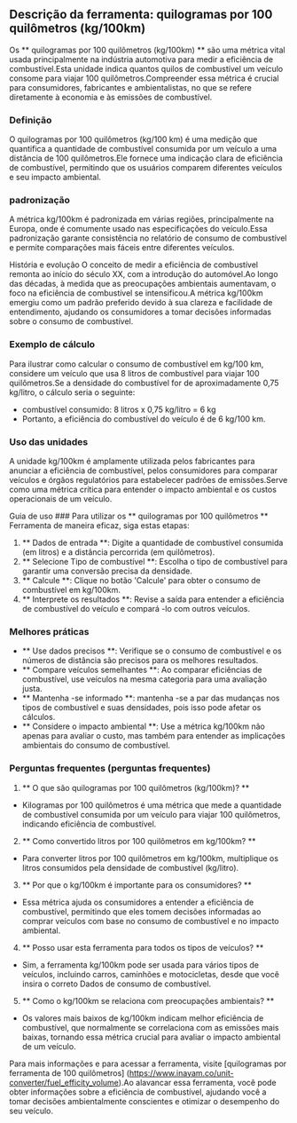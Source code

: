 ## Descrição da ferramenta: quilogramas por 100 quilômetros (kg/100km)

Os ** quilogramas por 100 quilômetros (kg/100km) ** são uma métrica vital usada principalmente na indústria automotiva para medir a eficiência de combustível.Esta unidade indica quantos quilos de combustível um veículo consome para viajar 100 quilômetros.Compreender essa métrica é crucial para consumidores, fabricantes e ambientalistas, no que se refere diretamente à economia e às emissões de combustível.

### Definição
O quilogramas por 100 quilômetros (kg/100 km) é uma medição que quantifica a quantidade de combustível consumida por um veículo a uma distância de 100 quilômetros.Ele fornece uma indicação clara de eficiência de combustível, permitindo que os usuários comparem diferentes veículos e seu impacto ambiental.

### padronização
A métrica kg/100km é padronizada em várias regiões, principalmente na Europa, onde é comumente usado nas especificações do veículo.Essa padronização garante consistência no relatório de consumo de combustível e permite comparações mais fáceis entre diferentes veículos.

História e evolução
O conceito de medir a eficiência de combustível remonta ao início do século XX, com a introdução do automóvel.Ao longo das décadas, à medida que as preocupações ambientais aumentavam, o foco na eficiência de combustível se intensificou.A métrica kg/100km emergiu como um padrão preferido devido à sua clareza e facilidade de entendimento, ajudando os consumidores a tomar decisões informadas sobre o consumo de combustível.

### Exemplo de cálculo
Para ilustrar como calcular o consumo de combustível em kg/100 km, considere um veículo que usa 8 litros de combustível para viajar 100 quilômetros.Se a densidade do combustível for de aproximadamente 0,75 kg/litro, o cálculo seria o seguinte:

- combustível consumido: 8 litros x 0,75 kg/litro = 6 kg
- Portanto, a eficiência do combustível do veículo é de 6 kg/100 km.

### Uso das unidades
A unidade kg/100km é amplamente utilizada pelos fabricantes para anunciar a eficiência de combustível, pelos consumidores para comparar veículos e órgãos regulatórios para estabelecer padrões de emissões.Serve como uma métrica crítica para entender o impacto ambiental e os custos operacionais de um veículo.

Guia de uso ###
Para utilizar os ** quilogramas por 100 quilômetros ** Ferramenta de maneira eficaz, siga estas etapas:
1. ** Dados de entrada **: Digite a quantidade de combustível consumida (em litros) e a distância percorrida (em quilômetros).
2. ** Selecione Tipo de combustível **: Escolha o tipo de combustível para garantir uma conversão precisa da densidade.
3. ** Calcule **: Clique no botão 'Calcule' para obter o consumo de combustível em kg/100km.
4. ** Interprete os resultados **: Revise a saída para entender a eficiência de combustível do veículo e compará -lo com outros veículos.

### Melhores práticas
- ** Use dados precisos **: Verifique se o consumo de combustível e os números de distância são precisos para os melhores resultados.
- ** Compare veículos semelhantes **: Ao comparar eficiências de combustível, use veículos na mesma categoria para uma avaliação justa.
- ** Mantenha -se informado **: mantenha -se a par das mudanças nos tipos de combustível e suas densidades, pois isso pode afetar os cálculos.
- ** Considere o impacto ambiental **: Use a métrica kg/100km não apenas para avaliar o custo, mas também para entender as implicações ambientais do consumo de combustível.

### Perguntas frequentes (perguntas frequentes)

1. ** O que são quilogramas por 100 quilômetros (kg/100km)? **
- Kilogramas por 100 quilômetros é uma métrica que mede a quantidade de combustível consumida por um veículo para viajar 100 quilômetros, indicando eficiência de combustível.

2. ** Como convertido litros por 100 quilômetros em kg/100km? **
- Para converter litros por 100 quilômetros em kg/100km, multiplique os litros consumidos pela densidade de combustível (kg/litro).

3. ** Por que o kg/100km é importante para os consumidores? **
- Essa métrica ajuda os consumidores a entender a eficiência de combustível, permitindo que eles tomem decisões informadas ao comprar veículos com base no consumo de combustível e no impacto ambiental.

4. ** Posso usar esta ferramenta para todos os tipos de veículos? **
- Sim, a ferramenta kg/100km pode ser usada para vários tipos de veículos, incluindo carros, caminhões e motocicletas, desde que você insira o correto Dados de consumo de combustível.

5. ** Como o kg/100km se relaciona com preocupações ambientais? **
- Os valores mais baixos de kg/100km indicam melhor eficiência de combustível, que normalmente se correlaciona com as emissões mais baixas, tornando essa métrica crucial para avaliar o impacto ambiental de um veículo.

Para mais informações e para acessar a ferramenta, visite [quilogramas por ferramenta de 100 quilômetros] (https://www.inayam.co/unit-converter/fuel_efficity_volume).Ao alavancar essa ferramenta, você pode obter informações sobre a eficiência de combustível, ajudando você a tomar decisões ambientalmente conscientes e otimizar o desempenho do seu veículo.